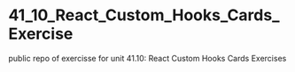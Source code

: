 # 41_10_React_Custom_Hooks_Cards_Exercise
public repo of exercisse for unit 41.10: React Custom Hooks Cards Exercises
